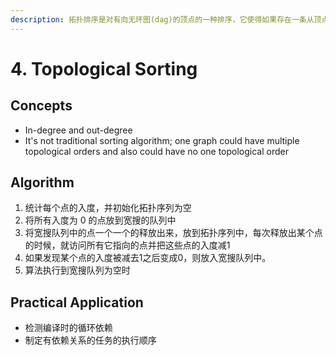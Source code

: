 ```yaml
---
description: 拓扑排序是对有向无环图(dag)的顶点的一种排序，它使得如果存在一条从顶点A到顶点B的路径，那么在排序中B出现在A的后面且每个顶点出现且只出现一次。
---
```


# 4. Topological Sorting

## Concepts

* In-degree and out-degree
* It's not traditional sorting algorithm; one graph could have multiple topological orders and also could have no one topological order

## Algorithm

1. 统计每个点的入度，并初始化拓扑序列为空
2. 将所有入度为 0 的点放到宽搜的队列中
3. 将宽搜队列中的点一个一个的释放出来，放到拓扑序列中，每次释放出某个点的时候，就访问所有它指向的点并把这些点的入度减1
4. 如果发现某个点的入度被减去1之后变成0，则放入宽搜队列中。
5. 算法执行到宽搜队列为空时

## Practical Application

* 检测编译时的循环依赖
* 制定有依赖关系的任务的执行顺序


